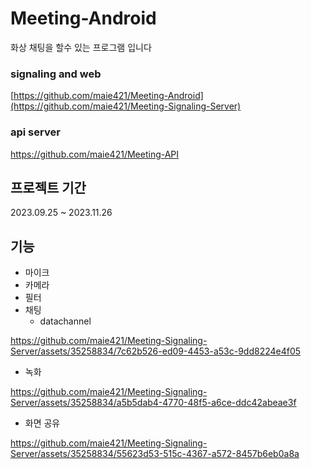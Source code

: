 # Meeting-Android
화상 채팅을 할수 있는 프로그램 입니다

### signaling and web
[https://github.com/maie421/Meeting-Android](https://github.com/maie421/Meeting-Signaling-Server)
### api server 
https://github.com/maie421/Meeting-API

## 프로젝트 기간
2023.09.25 ~ 2023.11.26

## 기능
- 마이크
- 카메라
- 필터
- 채팅
  - datachannel
 
https://github.com/maie421/Meeting-Signaling-Server/assets/35258834/7c62b526-ed09-4453-a53c-9dd8224e4f05

- 녹화

https://github.com/maie421/Meeting-Signaling-Server/assets/35258834/a5b5dab4-4770-48f5-a6ce-ddc42abeae3f

- 화면 공유

https://github.com/maie421/Meeting-Signaling-Server/assets/35258834/55623d53-515c-4367-a572-8457b6eb0a8a
